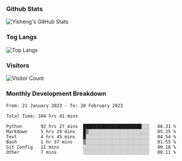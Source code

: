 ### Github Stats
![Yisheng's GitHub Stats](https://github-readme-stats-9qabuvhk1-gongyisheng.vercel.app/api?username=gongyisheng&count_private=true&show_icons=true)
### Tog Langs
![Top Langs](https://github-readme-stats-9qabuvhk1-gongyisheng.vercel.app/api/top-langs/?username=gongyisheng&layout=compact)
### Visitors
![Visitor Count](https://profile-counter.glitch.me/gongyisheng/count.svg)
### Monthly Development Breakdown
<!--START_SECTION:waka-->

```text
From: 21 January 2023 - To: 20 February 2023

Total Time: 104 hrs 41 mins

Python       92 hrs 27 mins  ██████████████████████░░░   88.31 %
Markdown     5 hrs 29 mins   █▒░░░░░░░░░░░░░░░░░░░░░░░   05.25 %
Text         4 hrs 45 mins   █░░░░░░░░░░░░░░░░░░░░░░░░   04.54 %
Bash         1 hr 37 mins    ▒░░░░░░░░░░░░░░░░░░░░░░░░   01.55 %
Git Config   11 mins         ░░░░░░░░░░░░░░░░░░░░░░░░░   00.18 %
Other        7 mins          ░░░░░░░░░░░░░░░░░░░░░░░░░   00.11 %
```

<!--END_SECTION:waka-->
